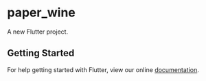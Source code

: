 # paper_wine

A new Flutter project.

## Getting Started

For help getting started with Flutter, view our online
[documentation](https://flutter.io/).
